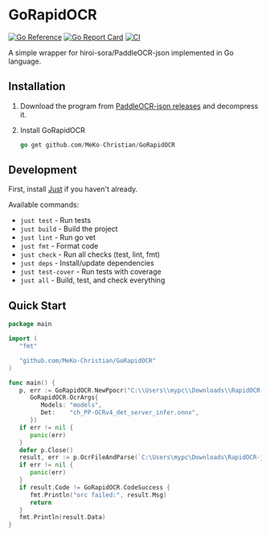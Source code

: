 # GoRapidOCR

[![Go Reference](https://pkg.go.dev/badge/github.com/MeKo-Christian/GoRapidOCR.svg)](https://pkg.go.dev/github.com/MeKo-Christian/GoRapidOCR) [![Go Report Card](https://goreportcard.com/badge/github.com/MeKo-Christian/GoRapidOCR)](https://goreportcard.com/report/github.com/MeKo-Christian/GoRapidOCR) [![CI](https://github.com/MeKo-Christian/GoRapidOCR/actions/workflows/ci.yml/badge.svg)](https://github.com/MeKo-Christian/GoRapidOCR/actions/workflows/ci.yml)


A simple wrapper for hiroi-sora/PaddleOCR-json implemented in Go language.


## Installation

1. Download the program from [PaddleOCR-json releases](https://github.com/hiroi-sora/PaddleOCR-json/releases) and decompress it.

2. Install GoRapidOCR

   ```go
   go get github.com/MeKo-Christian/GoRapidOCR
   ```

## Development

First, install [Just](https://github.com/casey/just) if you haven't already.

Available commands:

- `just test` - Run tests
- `just build` - Build the project
- `just lint` - Run go vet
- `just fmt` - Format code
- `just check` - Run all checks (test, lint, fmt)
- `just deps` - Install/update dependencies
- `just test-cover` - Run tests with coverage
- `just all` - Build, test, and check everything

## Quick Start

```go
package main

import (
   "fmt"

   "github.com/MeKo-Christian/GoRapidOCR"
)

func main() {
   p, err := GoRapidOCR.NewPpocr("C:\\Users\\mypc\\Downloads\\RapidOCR-json_v0.2.0\\RapidOCR-json.exe",
      GoRapidOCR.OcrArgs{
         Models: "models",
         Det:    "ch_PP-OCRv4_det_server_infer.onnx",
      })
   if err != nil {
      panic(err)
   }
   defer p.Close()
   result, err := p.OcrFileAndParse(`C:\Users\mypc\Downloads\RapidOCR-json_v0.2.0\1.png`)
   if err != nil {
      panic(err)
   }
   if result.Code != GoRapidOCR.CodeSuccess {
      fmt.Println("orc failed:", result.Msg)
      return
   }
   fmt.Println(result.Data)
}

```

